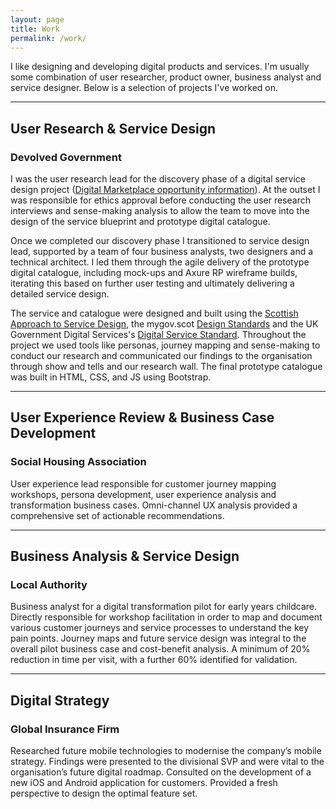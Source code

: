 ```yaml
---
layout: page
title: Work
permalink: /work/
---
```


I like designing and developing digital products and services. I'm usually some combination of user researcher, product owner, business analyst and service designer. Below is a selection of projects I've worked on.

---

## User Research & Service Design 
### Devolved Government
I was the user research lead for the discovery phase of a digital service design project ([Digital Marketplace opportunity information](https://www.digitalmarketplace.service.gov.uk/digital-outcomes-and-specialists/opportunities/5443)). At the outset I was responsible for ethics approval before conducting the user research interviews and sense-making analysis to allow the team to move into the design of the service blueprint and prototype digital catalogue.

Once we completed our discovery phase I transitioned to service design lead, supported by a team of four business analysts, two designers and a technical architect. I led them through the agile delivery of the prototype digital catalogue, including mock-ups and Axure RP wireframe builds, iterating this based on further user testing and ultimately delivering a detailed service design. 

The service and catalogue were designed and built using the [Scottish Approach to Service Design](http://designwithscotland.scot), the mygov.scot [Design Standards](https://resources.mygov.scot/design-standards/) and the UK Government Digital Services's [Digital Service Standard](https://www.gov.uk/service-manual/service-standard). Throughout the project we used tools like personas, journey mapping and sense-making to conduct our research and communicated our findings to the organisation through show and tells and our research wall. The final prototype catalogue was built in HTML, CSS, and JS using Bootstrap.

---

## User Experience Review & Business Case Development 
### Social Housing Association
User experience lead responsible for customer journey mapping workshops, persona development, user experience analysis and transformation business cases. Omni-channel UX analysis provided a comprehensive set of actionable recommendations.

---

## Business Analysis & Service Design 
### Local Authority
Business analyst for a digital transformation pilot for early years childcare. Directly responsible for workshop facilitation in order to map and document various customer journeys and service processes to understand the key pain points. Journey maps and future service design was integral to the overall pilot business case and cost-benefit analysis. A minimum of 20% reduction in time per visit, with a further 60% identified for validation.

---

## Digital Strategy 
### Global Insurance Firm
Researched future mobile technologies to modernise the company’s mobile strategy. Findings were presented to the divisional SVP and were vital to the organisation’s future digital roadmap.
Consulted on the development of a new iOS and Android application for customers. Provided a fresh perspective to design the optimal feature set.

